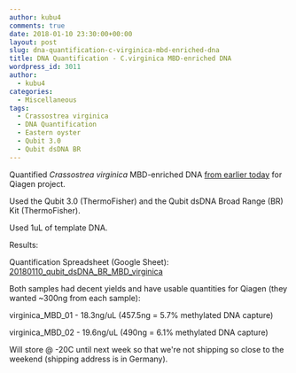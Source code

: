 ```yaml
---
author: kubu4
comments: true
date: 2018-01-10 23:30:00+00:00
layout: post
slug: dna-quantification-c-virginica-mbd-enriched-dna
title: DNA Quantification - C.virginica MBD-enriched DNA
wordpress_id: 3011
author:
  - kubu4
categories:
  - Miscellaneous
tags:
  - Crassostrea virginica
  - DNA Quantification
  - Eastern oyster
  - Qubit 3.0
  - Qubit dsDNA BR
---
```


Quantified _Crassostrea virginica_ MBD-enriched DNA [from earlier today](http://onsnetwork.org/kubu4/2018/01/10/mbd-enrichment…ared-dna-day-3/) for Qiagen project.

Used the Qubit 3.0 (ThermoFisher) and the Qubit dsDNA Broad Range (BR) Kit (ThermoFisher).

Used 1uL of template DNA.

Results:

Quantification Spreadsheet (Google Sheet): [20180110_qubit_dsDNA_BR_MBD_virginica](https://docs.google.com/spreadsheets/d/1HVwlkcCn2AmhJQAHbP4GYSD-V4-ZnahiD55kc9PdjYs/edit?usp=sharing)

Both samples had decent yields and have usable quantities for Qiagen (they wanted ~300ng from each sample):

virginica_MBD_01 - 18.3ng/uL (457.5ng = 5.7% methylated DNA capture)

virginica_MBD_02 - 19.6ng/uL (490ng = 6.1% methylated DNA capture)

Will store @ -20C until next week so that we're not shipping so close to the weekend (shipping address is in Germany).
